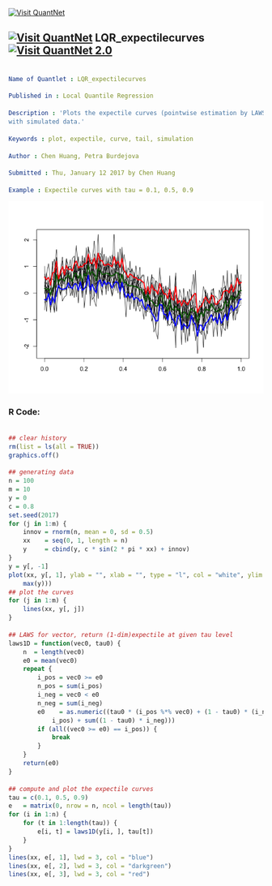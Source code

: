 
[<img src="https://github.com/QuantLet/Styleguide-and-FAQ/blob/master/pictures/banner.png" width="888" alt="Visit QuantNet">](http://quantlet.de/)

## [<img src="https://github.com/QuantLet/Styleguide-and-FAQ/blob/master/pictures/qloqo.png" alt="Visit QuantNet">](http://quantlet.de/) **LQR_expectilecurves** [<img src="https://github.com/QuantLet/Styleguide-and-FAQ/blob/master/pictures/QN2.png" width="60" alt="Visit QuantNet 2.0">](http://quantlet.de/)

```yaml

Name of Quantlet : LQR_expectilecurves

Published in : Local Quantile Regression

Description : 'Plots the expectile curves (pointwise estimation by LAWS) under several tau levels
with simulated data.'

Keywords : plot, expectile, curve, tail, simulation

Author : Chen Huang, Petra Burdejova

Submitted : Thu, January 12 2017 by Chen Huang

Example : Expectile curves with tau = 0.1, 0.5, 0.9

```

![Picture1](LQR_expectilecurves.png)


### R Code:
```r

## clear history
rm(list = ls(all = TRUE))
graphics.off()

## generating data
n = 100
m = 10
y = 0
c = 0.8
set.seed(2017)
for (j in 1:m) {
    innov = rnorm(n, mean = 0, sd = 0.5)
    xx    = seq(0, 1, length = n)
    y     = cbind(y, c * sin(2 * pi * xx) + innov)
}
y = y[, -1]
plot(xx, y[, 1], ylab = "", xlab = "", type = "l", col = "white", ylim = c(min(y), 
    max(y)))
## plot the curves
for (j in 1:m) {
    lines(xx, y[, j])
}

## LAWS for vector, return (1-dim)expectile at given tau level
laws1D = function(vec0, tau0) {
    n  = length(vec0)
    e0 = mean(vec0)
    repeat {
        i_pos = vec0 >= e0
        n_pos = sum(i_pos)
        i_neg = vec0 < e0
        n_neg = sum(i_neg)
        e0    = as.numeric((tau0 * (i_pos %*% vec0) + (1 - tau0) * (i_neg %*% vec0))/(sum(tau0 * 
            i_pos) + sum((1 - tau0) * i_neg)))
        if (all((vec0 >= e0) == i_pos)) {
            break
        }
    }
    return(e0)
}

## compute and plot the expectile curves
tau = c(0.1, 0.5, 0.9)
e   = matrix(0, nrow = n, ncol = length(tau))
for (i in 1:n) {
    for (t in 1:length(tau)) {
        e[i, t] = laws1D(y[i, ], tau[t])
    }
}
lines(xx, e[, 1], lwd = 3, col = "blue")
lines(xx, e[, 2], lwd = 3, col = "darkgreen")
lines(xx, e[, 3], lwd = 3, col = "red")

```
